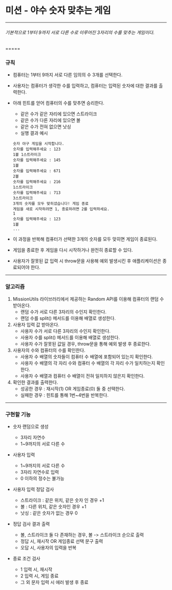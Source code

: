 # 미션 - 야수 숫자 맞추는 게임

---

###### 기본적으로 1부터 9까지 서로 다른 수로 이루어진 3자리의 수를 맞추는 게임이다.

=====

### 규칙

- 컴퓨터는 1부터 9까지 서로 다른 임의의 수 3개를 선택한다.
- 사용자는 컴퓨터가 생각한 수를 입력하고, 컴퓨터는 입력된 숫자에 대한 결과를 출력한다.
- 아래 힌트를 얻어 컴퓨터의 수를 맞추면 승리한다.

  - 같은 수가 같은 자리에 있으면 스트라이크
  - 같은 수가 다른 자리에 있으면 볼
  - 같은 수가 전혀 없으면 낫싱
  - 실행 결과 예시

  ```
  숫자 야구 게임을 시작합니다.
  숫자를 입력해주세요 : 123
  1볼 1스트라이크
  숫자를 입력해주세요 : 145
  1볼
  숫자를 입력해주세요 : 671
  2볼
  숫자를 입력해주세요 : 216
  1스트라이크
  숫자를 입력해주세요 : 713
  3스트라이크
  3개의 숫자를 모두 맞히셨습니다! 게임 종료
  게임을 새로 시작하려면 1, 종료하려면 2를 입력하세요.
  1
  숫자를 입력해주세요 : 123
  1볼
  ...
  ```

- 이 과정을 반복해 컴퓨터가 선택한 3개의 숫자를 모두 맞히면 게임이 종료된다.
- 게임을 종료한 후 게임을 다시 시작하거나 완전히 종료할 수 있다.
- 사용자가 잘못된 값 입력 시 throw문을 사용해 예외 발생시킨 후 애플리케이션은 종료되어야 한다.

---

### 알고리즘

1. MissionUtils 라이브러리에서 제공하는 Random API를 이용해 컴퓨터의 랜덤 수 받아온다.
   - 랜덤 수가 서로 다른 3자리의 수인지 확인한다.
   - 랜덤 수를 split() 메서드를 이용해 배열로 생성한다.
2. 사용자 입력 값 받아온다.
   - 사용자 수가 서로 다른 3자리의 수인지 확인한다.
   - 사용자 수를 split() 메서드를 이용해 배열로 생성한다.
   - 사용자 수가 잘못된 값일 경우, throw문을 통해 예외 발생 후 종료한다.
3. 사용자의 수와 컴퓨터의 수를 확인한다.
   - 사용자 수 배열의 숫자들이 컴퓨터 수 배열에 포함되어 있는지 확인한다.
   - 사용자 수 배열의 각 자리 수와 컴퓨터 수 배열의 각 자리 수가 일치하는지 확인한다.
   - 사용자 수 배열과 컴퓨터 수 배열이 전혀 일치하지 않은지 확인한다.
4. 확인한 결과를 출력한다.
   - 성공한 경우 : 재시작(1) OR 게임종료(0) 둘 중 선택한다.
   - 실패한 경우 : 힌트를 통해 1번~4번을 반복한다.

---

### 구현할 기능

- 숫자 랜덤으로 생성

  - 3자리 자연수
  - 1~9까지의 서로 다른 수

- 사용자 입력

  - 1~9까지의 서로 다른 수
  - 3자리 자연수로 입력
  - 0 이하의 정수는 불가능

- 사용자 입력 정답 검사

  - 스트라이크 : 같은 위치, 같은 숫자 인 경우 +1
  - 볼 : 다른 위치, 같은 숫자인 경우 +1
  - 낫싱 : 같은 숫자가 없는 경우 0

- 정답 검사 결과 출력

  - 볼, 스트라이크 둘 다 존재하는 경우, 볼 -> 스트라이크 순으로 출력
  - 정답 시, 재시작 OR 게임종료 선택 문구 출력
  - 오답 시, 사용자의 입력을 반복

- 종료 조건 검사

  - 1 입력 시, 재시작
  - 2 입력 시, 게임 종료
  - 그 외 문자 입력 시 에러 발생 후 종료
